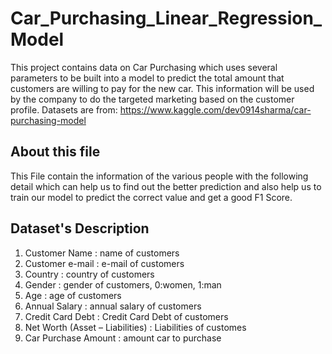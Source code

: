 # Car_Purchasing_Linear_Regression_Model
This project contains data on Car Purchasing which uses several parameters to be built into a model to predict the total amount that customers are willing to pay for the new car. This information will be used by the company to do the targeted marketing based on the customer profile. Datasets are from: https://www.kaggle.com/dev0914sharma/car-purchasing-model


## About this file
This File contain the information of the various people with the following detail which can help us to find out the better prediction and also help us to train our model to predict the correct value and get a good F1 Score.

## Dataset's Description
1.	Customer Name : name of customers
2.	Customer e-mail : e-mail of customers
3.	Country : country of customers
4.	Gender : gender of customers, 0:women, 1:man
5.	Age : age of customers
6.	Annual Salary : annual salary of customers
7.	Credit Card Debt : Credit Card Debt of customers 
8.	Net Worth (Asset – Liabilities) : Liabilities of customes 
9.	Car Purchase Amount : amount car to purchase
